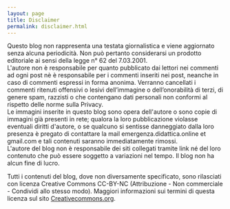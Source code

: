 ```yaml
---
layout: page
title: Disclaimer
permalink: disclaimer.html
---
```


Questo blog non rappresenta una testata giornalistica e viene aggiornato senza alcuna periodicità. Non può pertanto considerarsi un prodotto editoriale ai sensi della legge n° 62 del 7.03.2001.<br>
L'autore non è responsabile per quanto pubblicato dai lettori nei commenti ad ogni post nè è responsabile per i commenti inseriti nei post, neanche in caso di commenti espressi in forma anonima. Verranno cancellati i commenti ritenuti offensivi o lesivi dell’immagine o dell’onorabilità di terzi, di genere spam, razzisti o che contengano dati personali non conformi al rispetto delle norme sulla Privacy.<br>
Le immagini inserite in questo blog sono opera dell'autore o sono copie di immagini già presenti in rete; qualora la loro pubblicazione violasse eventuali diritti d'autore, o se qualcuno si sentisse danneggiato dalla loro presenza è pregato di contattare la mail emergenza.didattica.online et gmail.com e tali contenuti saranno immediatamente rimossi. <br>
L'autore del blog non è responsabile dei siti collegati tramite link né del loro contenuto che può essere soggetto a variazioni nel tempo.
Il blog non ha alcun fine di lucro. <br>

Tutti i contenuti del blog, dove non diversamente specificato, sono rilasciati con licenza Creative Commons CC-BY-NC (Attribuzione - Non commerciale - Condividi allo stesso modo). Maggiori informazioni sui termini di questa licenza sul sito [Creativecommons.org](https://creativecommons.org/licenses/).
